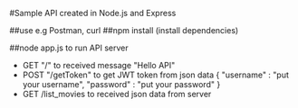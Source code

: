 #Sample API created in Node.js and Express

##use e.g Postman, curl
##npm install (install dependencies)

##node app.js to run API server

- GET "/" to received message "Hello API"
- POST "/getToken" to get JWT token from json data {
  "username" : "put your username",
  "password" : "put your password"
  }
- GET /list_movies to received json data from server
